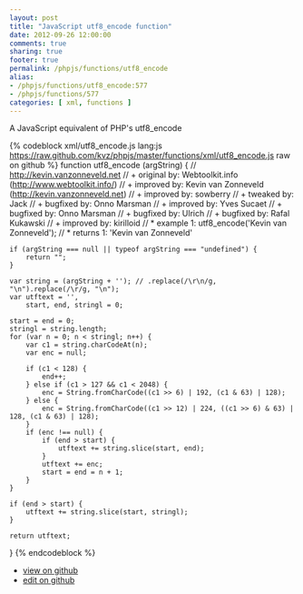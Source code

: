 ```yaml
---
layout: post
title: "JavaScript utf8_encode function"
date: 2012-09-26 12:00:00
comments: true
sharing: true
footer: true
permalink: /phpjs/functions/utf8_encode
alias:
- /phpjs/functions/utf8_encode:577
- /phpjs/functions/577
categories: [ xml, functions ]
---
```

A JavaScript equivalent of PHP's utf8_encode
<!-- more -->
{% codeblock xml/utf8_encode.js lang:js https://raw.github.com/kvz/phpjs/master/functions/xml/utf8_encode.js raw on github %}
function utf8_encode (argString) {
    // http://kevin.vanzonneveld.net
    // +   original by: Webtoolkit.info (http://www.webtoolkit.info/)
    // +   improved by: Kevin van Zonneveld (http://kevin.vanzonneveld.net)
    // +   improved by: sowberry
    // +    tweaked by: Jack
    // +   bugfixed by: Onno Marsman
    // +   improved by: Yves Sucaet
    // +   bugfixed by: Onno Marsman
    // +   bugfixed by: Ulrich
    // +   bugfixed by: Rafal Kukawski
    // +   improved by: kirilloid
    // *     example 1: utf8_encode('Kevin van Zonneveld');
    // *     returns 1: 'Kevin van Zonneveld'

    if (argString === null || typeof argString === "undefined") {
        return "";
    }

    var string = (argString + ''); // .replace(/\r\n/g, "\n").replace(/\r/g, "\n");
    var utftext = '',
        start, end, stringl = 0;

    start = end = 0;
    stringl = string.length;
    for (var n = 0; n < stringl; n++) {
        var c1 = string.charCodeAt(n);
        var enc = null;

        if (c1 < 128) {
            end++;
        } else if (c1 > 127 && c1 < 2048) {
            enc = String.fromCharCode((c1 >> 6) | 192, (c1 & 63) | 128);
        } else {
            enc = String.fromCharCode((c1 >> 12) | 224, ((c1 >> 6) & 63) | 128, (c1 & 63) | 128);
        }
        if (enc !== null) {
            if (end > start) {
                utftext += string.slice(start, end);
            }
            utftext += enc;
            start = end = n + 1;
        }
    }

    if (end > start) {
        utftext += string.slice(start, stringl);
    }

    return utftext;
}
{% endcodeblock %}
<ul>
 <li><a href="https://github.com/kvz/phpjs/blob/master/functions/xml/utf8_encode.js">view on github</a></li>
 <li><a href="https://github.com/kvz/phpjs/edit/master/functions/xml/utf8_encode.js">edit on github</a></li>
</ul>
